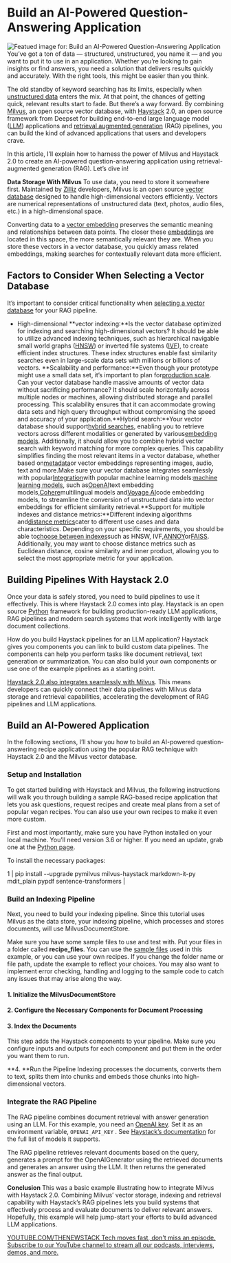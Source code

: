 # Build an AI-Powered Question-Answering Application
![Featued image for: Build an AI-Powered Question-Answering Application](https://cdn.thenewstack.io/media/2024/09/6e14ce9f-ai-powered-question-answering-application-1024x576.jpg)
You’ve got a ton of data — structured, unstructured, you name it — and you want to put it to use in an application. Whether you’re looking to gain insights or find answers, you need a solution that delivers results quickly and accurately. With the right tools, this might be easier than you think.

The old standby of keyword searching has its limits, especially when [unstructured data](https://zilliz.com/learn/introduction-to-unstructured-data?utm_source=vendor&utm_medium=referral&utm_campaign=2024-09-20_blog_haystack-milvus_tns) enters the mix. At that point, the chances of getting quick, relevant results start to fade. But there’s a way forward. By combining [Milvus](https://zilliz.com/what-is-milvus?utm_source=vendor&utm_medium=referral&utm_campaign=2024-09-20_blog_haystack-milvus_tns), an open source vector database, with [Haystack](https://haystack.deepset.ai/) 2.0, an open source framework from Deepset for building end-to-end large language model ([LLM](https://zilliz.com/glossary/large-language-models-(llms)?utm_source=vendor&utm_medium=referral&utm_campaign=2024-09-20_blog_haystack-milvus_tns)) applications and [retrieval augmented generation](https://zilliz.com/learn/Retrieval-Augmented-Generation?utm_source=vendor&utm_medium=referral&utm_campaign=2024-09-20_blog_haystack-milvus_tns) (RAG) pipelines, you can build the kind of advanced applications that users and developers crave.

In this article, I’ll explain how to harness the power of Milvus and Haystack 2.0 to create an AI-powered question-answering application using retrieval-augmented generation (RAG). Let’s dive in!

**Data Storage With Milvus**
To use data, you need to store it somewhere first. Maintained by [Zilliz](https://zilliz.com?utm_source=vendor&utm_medium=referral&utm_campaign=2024-09-20_blog_haystack-milvus_tns) developers, Milvus is an open source [vector database](https://zilliz.com/learn/what-is-vector-database?utm_source=vendor&utm_medium=referral&utm_campaign=2024-09-20_blog_haystack-milvus_tns) designed to handle high-dimensional vectors efficiently. Vectors are numerical representations of unstructured data (text, photos, audio files, etc.) in a high-dimensional space.

Converting data to a [vector embedding](https://zilliz.com/glossary/vector-embeddings?utm_source=vendor&utm_medium=referral&utm_campaign=2024-09-20_blog_haystack-milvus_tns) preserves the semantic meaning and relationships between data points. The closer these [embeddings](https://thenewstack.io/vector-embeddings-explained-a-beginners-guide-to-powerful-ai) are located in this space, the more semantically relevant they are. When you store these vectors in a vector database, you quickly amass related embeddings, making searches for contextually relevant data more efficient.

## Factors to Consider When Selecting a Vector Database
It’s important to consider critical functionality when [selecting a vector database](https://zilliz.com/blog/how-to-evaluate-a-vector-database?utm_source=vendor&utm_medium=referral&utm_campaign=2024-09-20_blog_haystack-milvus_tns) for your RAG pipeline.

- High-dimensional
**vector indexing:**Is the vector database optimized for indexing and searching high-dimensional vectors? It should be able to utilize advanced indexing techniques, such as hierarchical navigable small world graphs ([HNSW](https://zilliz.com/learn/hierarchical-navigable-small-worlds-HNSW?utm_source=vendor&utm_medium=referral&utm_campaign=2024-09-20_blog_haystack-milvus_tns)) or inverted file systems ([IVF](https://zilliz.com/learn/vector-index?utm_source=vendor&utm_medium=referral&utm_campaign=2024-09-20_blog_haystack-milvus_tns)), to create efficient index structures. These index structures enable fast similarity searches even in large-scale data sets with millions or billions of vectors. **Scalability and performance:**Even though your prototype might use a small data set, it’s important to plan for[production scale](https://thenewstack.io/scaling-databases-to-meet-enterprise-genai-demands). Can your vector database handle massive amounts of vector data without sacrificing performance? It should scale horizontally across multiple nodes or machines, allowing distributed storage and parallel processing. This scalability ensures that it can accommodate growing data sets and high query throughput without compromising the speed and accuracy of your application.**Hybrid search:**Your vector database should support[hybrid searches](https://zilliz.com/blog/a-review-of-hybrid-search-in-milvus?utm_source=vendor&utm_medium=referral&utm_campaign=2024-09-20_blog_haystack-milvus_tns), enabling you to retrieve vectors across different modalities or generated by various[embedding models](https://zilliz.com/ai-models?utm_source=vendor&utm_medium=referral&utm_campaign=2024-09-20_blog_haystack-milvus_tns). Additionally, it should allow you to combine hybrid vector search with keyword matching for more complex queries. This capability simplifies finding the most relevant items in a vector database, whether based on[metadata](https://zilliz.com/blog/metadata-filtering-hybrid-search-or-agent-in-rag-applications?utm_source=vendor&utm_medium=referral&utm_campaign=2024-09-20_blog_haystack-milvus_tns)or vector embeddings representing images, audio, text and more.Make sure your vector database integrates seamlessly with popular[Integration](https://zilliz.com/product/integrations?utm_source=vendor&utm_medium=referral&utm_campaign=2024-09-20_blog_haystack-milvus_tns)with popular machine learning models:[machine learning models](https://zilliz.com/ai-models?utm_source=vendor&utm_medium=referral&utm_campaign=2024-09-20_blog_haystack-milvus_tns), such as[OpenAI](https://zilliz.com/learn/guide-to-using-openai-text-embedding-models?utm_source=vendor&utm_medium=referral&utm_campaign=2024-09-20_blog_haystack-milvus_tns)text embedding models,[Cohere](https://zilliz.com/ai-models/embed-multilingual-v3.0?utm_source=vendor&utm_medium=referral&utm_campaign=2024-09-20_blog_haystack-milvus_tns)multilingual models and[Voyage AI](https://zilliz.com/ai-models/voyage-code-2?utm_source=vendor&utm_medium=referral&utm_campaign=2024-09-20_blog_haystack-milvus_tns)code embedding models, to streamline the conversion of unstructured data into vector embeddings for efficient similarity retrieval.**Support for multiple indexes and distance metrics:**Different indexing algorithms and[distance metrics](https://zilliz.com/blog/similarity-metrics-for-vector-search?utm_source=vendor&utm_medium=referral&utm_campaign=2024-09-20_blog_haystack-milvus_tns)cater to different use cases and data characteristics. Depending on your specific requirements, you should be able to[choose between indexes](https://zilliz.com/learn/how-to-pick-a-vector-index-in-milvus-visual-guide?utm_source=vendor&utm_medium=referral&utm_campaign=2024-09-20_blog_haystack-milvus_tns)such as HNSW, IVF,[ANNOY](https://zilliz.com/learn/approximate-nearest-neighbor-oh-yeah-ANNOY?utm_source=vendor&utm_medium=referral&utm_campaign=2024-09-20_blog_haystack-milvus_tns)or[FAISS](https://zilliz.com/learn/faiss?utm_source=vendor&utm_medium=referral&utm_campaign=2024-09-20_blog_haystack-milvus_tns). Additionally, you may want to choose distance metrics such as Euclidean distance, cosine similarity and inner product, allowing you to select the most appropriate metric for your application.
## Building Pipelines With Haystack 2.0
Once your data is safely stored, you need to build pipelines to use it effectively. This is where Haystack 2.0 comes into play. Haystack is an open source [Python](https://roadmap.sh/python) framework for building production-ready LLM applications, RAG pipelines and modern search systems that work intelligently with large document collections.

How do you build Haystack pipelines for an LLM application? Haystack gives you components you can link to build custom data pipelines. The components can help you perform tasks like document retrieval, text generation or summarization. You can also build your own components or use one of the example pipelines as a starting point.

[Haystack 2.0 also integrates seamlessly with Milvus](https://zilliz.com/product/integrations/haystack?utm_source=vendor&utm_medium=referral&utm_campaign=2024-09-20_blog_haystack-milvus_tns). This means developers can quickly connect their data pipelines with Milvus data storage and retrieval capabilities, accelerating the development of RAG pipelines and LLM applications.
## Build an AI-Powered Application
In the following sections, I’ll show you how to build an AI-powered question-answering recipe application using the popular RAG technique with Haystack 2.0 and the Milvus vector database.

### Setup and Installation
To get started building with Haystack and Milvus, the following instructions will walk you through building a sample RAG-based recipe application that lets you ask questions, request recipes and create meal plans from a set of popular vegan recipes. You can also use your own recipes to make it even more custom.

First and most importantly, make sure you have Python installed on your local machine. You’ll need version 3.6 or higher. If you need an update, grab one at the [Python page](https://www.python.org/).

To install the necessary packages:

1 |
pip install --upgrade pymilvus milvus-haystack markdown-it-py mdit_plain pypdf sentence-transformers |
### Build an Indexing Pipeline
Next, you need to build your indexing pipeline. Since this tutorial uses Milvus as the data store, your indexing pipeline, which processes and stores documents, will use MilvusDocumentStore.

Make sure you have some sample files to use and test with. Put your files in a folder called **recipe_files**. You can use the [sample files](https://drive.google.com/drive/folders/1n9yqq5Gl_HWfND5bTlrCwAOycMDt5EMj) used in this example, or you can use your own recipes. If you change the folder name or file path, update the example to reflect your choices. You may also want to implement error checking, handling and logging to the sample code to catch any issues that may arise along the way.

#### 1. Initialize the MilvusDocumentStore
#### 2. Configure the Necessary Components for Document Processing
#### 3. Index the Documents
This step adds the Haystack components to your pipeline. Make sure you configure inputs and outputs for each component and put them in the order you want them to run.

**4. **Run the Pipeline
Indexing processes the documents, converts them to text, splits them into chunks and embeds those chunks into high-dimensional vectors.

### Integrate the RAG Pipeline
The RAG pipeline combines document retrieval with answer generation using an LLM. For this example, you need an [OpenAI key](https://thenewstack.io/beginners-guide-to-openai-text-embedding-models). Set it as an environment variable, `OPENAI_API_KEY`
. See [Haystack’s documentation](https://docs.haystack.deepset.ai/docs/generators) for the full list of models it supports.

The RAG pipeline retrieves relevant documents based on the query, generates a prompt for the OpenAIGenerator using the retrieved documents and generates an answer using the LLM. It then returns the generated answer as the final output.

**Conclusion**
This was a basic example illustrating how to integrate Milvus with Haystack 2.0. Combining Milvus’ vector storage, indexing and retrieval capability with Haystack’s RAG pipelines lets you build systems that effectively process and evaluate documents to deliver relevant answers. Hopefully, this example will help jump-start your efforts to build advanced LLM applications.

[
YOUTUBE.COM/THENEWSTACK
Tech moves fast, don't miss an episode. Subscribe to our YouTube
channel to stream all our podcasts, interviews, demos, and more.
](https://youtube.com/thenewstack?sub_confirmation=1)